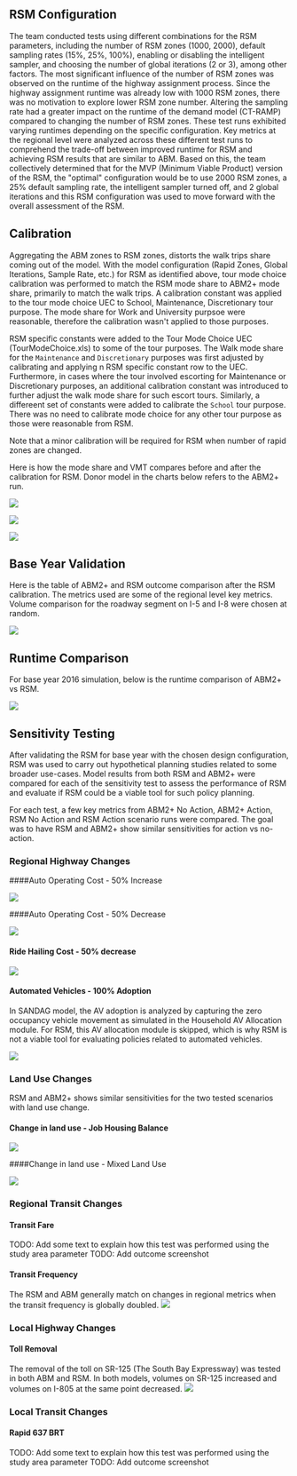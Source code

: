 ## RSM Configuration
The team conducted tests using different combinations for the RSM parameters, including the number of RSM zones (1000, 2000), default sampling rates (15%, 25%, 100%), enabling or disabling the intelligent sampler, and choosing the number of global iterations (2 or 3), among other factors. The most significant influence of the number of RSM zones was observed on the runtime of the highway assignment process. Since the highway assignment runtime was already low with 1000 RSM zones, there was no motivation to explore lower RSM zone number. Altering the sampling rate had a greater impact on the runtime of the demand model (CT-RAMP) compared to changing the number of RSM zones. These test runs exhibited varying runtimes depending on the specific configuration. Key metrics at the regional level were analyzed across these different test runs to comprehend the trade-off between improved runtime for RSM and achieving RSM results that are similar to ABM. Based on this, the team collectively determined that for the MVP (Minimum Viable Product) version of the RSM, the "optimal" configuration would be to use 2000 RSM zones, a 25% default sampling rate, the intelligent sampler turned off, and 2 global iterations and this RSM configuration was used to move forward with the overall assessment of the RSM.  

## Calibration
Aggregating the ABM zones to RSM zones, distorts the walk trips share coming out of the model. With the model configuration (Rapid Zones, Global Iterations, Sample Rate, etc.) for RSM as identified above, tour mode choice calibration was performed to match the RSM mode share to ABM2+ mode share, primarily to match the walk trips. A calibration constant was applied to the tour mode choice UEC to School, Maintenance, Discretionary tour purpose. The mode share for Work and University purpsoe were reasonable, therefore the calibration wasn't applied to those purposes. 

RSM specific constants were added to the Tour Mode Choice UEC (TourModeChoice.xls) to some of the tour purposes. The Walk mode share for the `Maintenance` and `Discretionary` purposes was first adjusted by calibrating and applying n RSM specific constant row to the UEC. Furthermore, in cases where the tour involved escorting for Maintenance or Discretionary purposes, an additional calibration constant was introduced to further adjust the walk mode share for such escort tours. Similarly, a differeent set of constants were added to calibrate the `School` tour purpose. There was no need to calibrate mode choice for any other tour purpose as those were reasonable from RSM. 

Note that a minor calibration will be required for RSM when number of rapid zones are changed.

Here is how the mode share and VMT compares before and after the calibration for RSM. Donor model in the charts below refers to the ABM2+ run. 

![](images\assessment\mode_share_calibrated.PNG)

![](images\assessment\vmt_by_class_calibrated.PNG)

![](images\assessment\total_vmt_calibrated.PNG)

## Base Year Validation
Here is the table of ABM2+ and RSM outcome comparison after the RSM calibration. The metrics used are some of the regional level key metrics. Volume comparison for the roadway segment on I-5 and I-8 were chosen at random. 

![](images\assessment\validation_performance.PNG)


## Runtime Comparison 
For base year 2016 simulation, below is the runtime comparison of ABM2+ vs RSM. 

![](images\assessment\runtime_performance.PNG)

## Sensitivity Testing
After validating the RSM for base year with the chosen design configuration, RSM was used to carry out hypothetical planning studies related to some broader use-cases. Model results from both RSM and ABM2+ were compared for each of the sensitivity test to assess the performance of RSM and evaluate if RSM could be a viable tool for such policy planning. 

For each test, a few key metrics from ABM2+ No Action, ABM2+ Action, RSM No Action and RSM Action scenario runs were compared. The goal was to have RSM and ABM2+ show similar sensitivities for action vs no-action. 

### Regional Highway Changes

####Auto Operating Cost - 50% Increase

![](images\assessment\elasticity_CMPR_AOC_plus_50%.PNG)



####Auto Operating Cost - 50% Decrease

![](images\assessment\elasticity_CMPR_AOC_minus_50%.PNG)



#### Ride Hailing Cost - 50% decrease

![](images\assessment\elasticity_CMPR_RHC_minus_50%.PNG)



#### Automated Vehicles - 100% Adoption

In SANDAG model, the AV adoption is analyzed by capturing the zero occupancy vehicle movement as simulated in the Household AV Allocation module. For RSM, this AV allocation module is skipped, which is why RSM is not a viable tool for evaluating policies related to automated vehicles. 

![](images\assessment\elasticity_comparison_AV_100%.PNG)



### Land Use Changes

RSM and ABM2+ shows similar sensitivities for the two tested scenarios with land use change. 

#### Change in land use - Job Housing Balance

![](images\assessment\elasticity_comparison_JOB_HH.PNG)



####Change in land use - Mixed Land Use 

![](images\assessment\elasticity_comparison_Mixed_LU.PNG)



### Regional Transit Changes

#### Transit Fare

TODO: Add some text to explain how this test was performed using the study area parameter
TODO: Add outcome screenshot

#### Transit Frequency

The RSM and ABM generally match on changes in regional metrics when the transit frequency is globally doubled.
![](images\assessment\elasticity_comparison_TransitFrequencyIncrease.PNG)


### Local Highway Changes

#### Toll Removal

The removal of the toll on SR-125 (The South Bay Expressway) was tested in both ABM and RSM. In both models, volumes on SR-125 increased and volumes on I-805 at the same point decreased.
![](images\assessment\elasticity_comparison_SR125TollRemoval.PNG)



### Local Transit Changes

#### Rapid 637 BRT

TODO: Add some text to explain how this test was performed using the study area parameter
TODO: Add outcome screenshot
